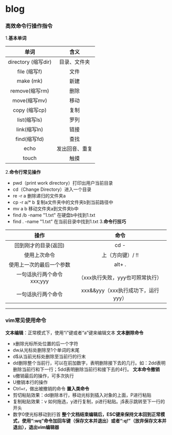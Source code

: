 # blog
### 高效命令行操作指令

1.**基本单词**
  
单词 | 含义
:----: | :----:
directory (缩写dir)| 目录、文件夹
file  (缩写f)| 文件
make (mk)| 新建
remove(缩写rm) | 删除  
move(缩写mv) | 移动  
copy (缩写cp) | 复制 
list(缩写ls) | 罗列         
link(缩写ln) | 链接    
find(缩写fd) | 查找
echo | 发出回音、重复
touch | 触摸
2.**命令行常见操作**
- pwd（print work directory）打印出用户当前目录
- cd（Change Directory）进入一个目录
- re -r a 删除递归的文件夹a
- cp -r a/* b 复制a文件夹中的文件夹b到当前路径中
- mv a b 移动文件夹a到文件夹b中
- find /b -name "1.txt" 在硬盘b中找到1.txt
- find . -name "1.txt" 在当前目录中找到1.txt
3.**命令行技巧**

操作|命令
:---:|:---:|
回到刚才的目录(返回) | cd -
使用上次命令 | 上（方向键）/ !!
使用上一次的最后一个参数 | alt+ .
一句话执行两个命令  xxx;yyy |（xxx执行失败，yyy也可照常执行）
一句话执行两个命令 | xxx&&yyy（xxx执行成功下，运行yyy）
---
### vim常见使用命令

**文本编辑**：正常模式下，使用“i”键或者“a”键来编辑文本
**文本删除命令**
- x删除光标所处位置的后一个字符
- dw从光标处删除至1个单词的末尾
- d$从当前光标处删除至当前行的行末
- dd删除整个当前行，可以在前加数字，表明删除接下去的几行。如：2dd表明删除当前行和下一行；5dd表明删除当前行和接下去的4行。
**文本命令撤销**
- u撤销最后的操作，可多次执行
- U撤销本行的操作
- Ctrl+r，做出被撤销的命令
**置入类命令**
- 剪切粘贴效果：dd删除本行，移动光标到插入对象的上面，P进行粘贴
- 复制粘贴效果：v 如何拖选，y进行复制，p进行粘贴。j$表示跳转至下一行的开头
- 数字0使光标移动到行首
**整个文档结束编辑后，ESC键来保持文本回到正常模式，使用“:wq”命令加回车键（保存文本并退出）或者“:q!”（放弃保存文本并退出），退出vim编辑器**
